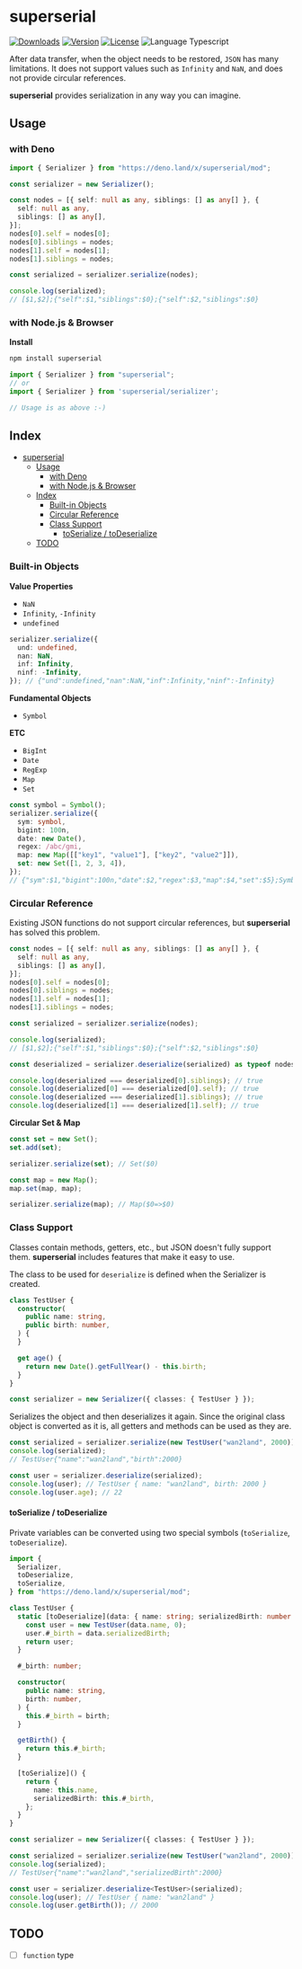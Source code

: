 # superserial

<p>
  <a href="https://npmcharts.com/compare/superserial?minimal=true"><img alt="Downloads" src="https://img.shields.io/npm/dt/superserial.svg?style=flat-square" /></a>
  <a href="https://www.npmjs.com/package/superserial"><img alt="Version" src="https://img.shields.io/npm/v/superserial.svg?style=flat-square" /></a>
  <a href="https://www.npmjs.com/package/superserial"><img alt="License" src="https://img.shields.io/npm/l/superserial.svg?style=flat-square" /></a>
  <img alt="Language Typescript" src="https://img.shields.io/badge/language-Typescript-007acc.svg?style=flat-square" />
</p>

After data transfer, when the object needs to be restored, `JSON` has many
limitations. It does not support values such as `Infinity` and `NaN`, and does
not provide circular references.

**superserial** provides serialization in any way you can imagine.

## Usage

### with Deno

```ts
import { Serializer } from "https://deno.land/x/superserial/mod";

const serializer = new Serializer();

const nodes = [{ self: null as any, siblings: [] as any[] }, {
  self: null as any,
  siblings: [] as any[],
}];
nodes[0].self = nodes[0];
nodes[0].siblings = nodes;
nodes[1].self = nodes[1];
nodes[1].siblings = nodes;

const serialized = serializer.serialize(nodes);

console.log(serialized);
// [$1,$2];{"self":$1,"siblings":$0};{"self":$2,"siblings":$0}
```

### with Node.js & Browser

**Install**

```bash
npm install superserial
```

```ts
import { Serializer } from "superserial";
// or
import { Serializer } from 'superserial/serializer';

// Usage is as above :-)
```

## Index

- [superserial](#superserial)
  - [Usage](#usage)
    - [with Deno](#with-deno)
    - [with Node.js & Browser](#with-nodejs--browser)
  - [Index](#index)
    - [Built-in Objects](#built-in-objects)
    - [Circular Reference](#circular-reference)
    - [Class Support](#class-support)
      - [toSerialize / toDeserialize](#toserialize--todeserialize)
  - [TODO](#todo)

### Built-in Objects

**Value Properties**

- `NaN`
- `Infinity`, `-Infinity`
- `undefined`

```ts
serializer.serialize({
  und: undefined,
  nan: NaN,
  inf: Infinity,
  ninf: -Infinity,
}); // {"und":undefined,"nan":NaN,"inf":Infinity,"ninf":-Infinity}
```

**Fundamental Objects**

- `Symbol`

**ETC**

- `BigInt`
- `Date`
- `RegExp`
- `Map`
- `Set`

```ts
const symbol = Symbol();
serializer.serialize({
  sym: symbol,
  bigint: 100n,
  date: new Date(),
  regex: /abc/gmi,
  map: new Map([["key1", "value1"], ["key2", "value2"]]),
  set: new Set([1, 2, 3, 4]),
});
// {"sym":$1,"bigint":100n,"date":$2,"regex":$3,"map":$4,"set":$5};Symbol();Date(1648740167514);/abc/gim;Map("key1"=>"value1","key2"=>"value2");Set(1,2,3,4)
```

### Circular Reference

Existing JSON functions do not support circular references, but **superserial**
has solved this problem.

```ts
const nodes = [{ self: null as any, siblings: [] as any[] }, {
  self: null as any,
  siblings: [] as any[],
}];
nodes[0].self = nodes[0];
nodes[0].siblings = nodes;
nodes[1].self = nodes[1];
nodes[1].siblings = nodes;

const serialized = serializer.serialize(nodes);

console.log(serialized);
// [$1,$2];{"self":$1,"siblings":$0};{"self":$2,"siblings":$0}

const deserialized = serializer.deserialize(serialized) as typeof nodes;

console.log(deserialized === deserialized[0].siblings); // true
console.log(deserialized[0] === deserialized[0].self); // true
console.log(deserialized === deserialized[1].siblings); // true
console.log(deserialized[1] === deserialized[1].self); // true
```

**Circular Set & Map**

```ts
const set = new Set();
set.add(set);

serializer.serialize(set); // Set($0)

const map = new Map();
map.set(map, map);

serializer.serialize(map); // Map($0=>$0)
```

### Class Support

Classes contain methods, getters, etc., but JSON doesn't fully support them.
**superserial** includes features that make it easy to use.

The class to be used for `deserialize` is defined when the Serializer is
created.

```ts
class TestUser {
  constructor(
    public name: string,
    public birth: number,
  ) {
  }

  get age() {
    return new Date().getFullYear() - this.birth;
  }
}

const serializer = new Serializer({ classes: { TestUser } });
```

Serializes the object and then deserializes it again. Since the original class
object is converted as it is, all getters and methods can be used as they are.

```ts
const serialized = serializer.serialize(new TestUser("wan2land", 2000));
console.log(serialized);
// TestUser{"name":"wan2land","birth":2000}

const user = serializer.deserialize(serialized);
console.log(user); // TestUser { name: "wan2land", birth: 2000 }
console.log(user.age); // 22
```

#### toSerialize / toDeserialize

Private variables can be converted using two special symbols (`toSerialize`,
`toDeserialize`).

```ts
import {
  Serializer,
  toDeserialize,
  toSerialize,
} from "https://deno.land/x/superserial/mod";

class TestUser {
  static [toDeserialize](data: { name: string; serializedBirth: number }) {
    const user = new TestUser(data.name, 0);
    user.#_birth = data.serializedBirth;
    return user;
  }

  #_birth: number;

  constructor(
    public name: string,
    birth: number,
  ) {
    this.#_birth = birth;
  }

  getBirth() {
    return this.#_birth;
  }

  [toSerialize]() {
    return {
      name: this.name,
      serializedBirth: this.#_birth,
    };
  }
}

const serializer = new Serializer({ classes: { TestUser } });

const serialized = serializer.serialize(new TestUser("wan2land", 2000));
console.log(serialized);
// TestUser{"name":"wan2land","serializedBirth":2000}

const user = serializer.deserialize<TestUser>(serialized);
console.log(user); // TestUser { name: "wan2land" }
console.log(user.getBirth()); // 2000
```

## TODO

- [ ] `function` type
